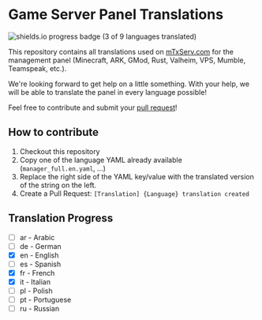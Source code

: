 # Game Server Panel Translations

![shields.io progress badge (3 of 9 languages translated)](https://img.shields.io/badge/translated-3%20of%209-%2309b3af?style=for-the-badge)

This repository contains all translations used on [mTxServ.com](https://mtxserv.com) for the management panel (Minecraft, ARK, GMod, Rust, Valheim, VPS, Mumble, Teamspeak, etc.).

We're looking forward to get help on a little something. With your help, we will be able to translate the panel in every language possible!

Feel free to contribute and submit your [pull request](https://github.com/mTxServ/manager-translations/pulls)!

## How to contribute

1. Checkout this repository
2. Copy one of the language YAML already available (`manager_full.en.yaml`, ...)
3. Replace the right side of the YAML key/value with the translated version of the string on the left.
4. Create a Pull Request: `[Translation] {Language} translation created`

## Translation Progress

- [ ] ar - Arabic
- [ ] de - German
- [x] en - English
- [ ] es - Spanish
- [x] fr - French
- [x] it - Italian
- [ ] pl - Polish
- [ ] pt - Portuguese
- [ ] ru - Russian
